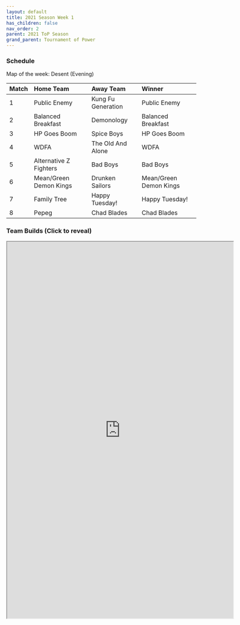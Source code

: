 ```yaml
---
layout: default
title: 2021 Season Week 1
has_children: false
nav_order: 2
parent: 2021 ToP Season
grand_parent: Tournament of Power
---
```


### Schedule

Map of the week: Desent (Evening)

|Match          |  Home Team            | Away Team        | Winner          |
| :-------------| :---------------------| :----------------| :---------------|
| 1             |  Public Enemy         | Kung Fu Generation | Public Enemy  |
| 2             |  Balanced Breakfast   | Demonology       | Balanced Breakfast |
| 3             |  HP Goes Boom         | Spice Boys       | HP Goes Boom    |
| 4             |  WDFA                 | The Old And Alone | WDFA           |
| 5             |  Alternative Z Fighters | Bad Boys       | Bad Boys        |
| 6             |  Mean/Green Demon Kings | Drunken Sailors | Mean/Green Demon Kings |
| 7             |  Family Tree          | Happy Tuesday!   | Happy Tuesday!  |
| 8             |  Pepeg                | Chad Blades      | Chad Blades     |


### Team Builds (Click to reveal)

<div>
<iframe width="600" height="1000" scrolling="yes" src="https://docs.google.com/document/d/e/2PACX-1vShm0RpeHHWbuo1IvV1yDC1g4gg5rmXQ4T5WEr-3sYdxOzHRxbwkPIHPQQJUxYCXAwe0MjpP0jajd1o/pub?embedded=true"></iframe>
</div>
